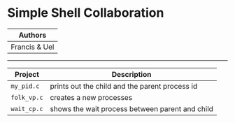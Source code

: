 # Simple Shell Collaboration
| Authors | 
| ------- |
| Francis & Uel |
---------------------
| Project | Description |
| ------- | ----------- |
| `my_pid.c` | prints out the child and the parent process id |
| `folk_vp.c` | creates a new processes |
| `wait_cp.c` | shows the wait process between parent and child|
